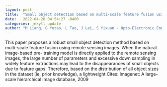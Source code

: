 ```yaml
---
layout: post
title:  "Small object detection based on multi-scale feature fusion using remote sensing images"
date:   2022-04-28 04:54:27 -0400
categories: jekyll update
author: "M Liang, G Yutao, L Tao, J Lei, S Yixuan - Opto-Electronic Engineering, 2022"
---
```

This paper proposes a robust small object detection method based on multi-scale feature fusion using remote sensing images. When the natural image-based pre- training model is directly applied to the remote sensing images, the large number of parameters and excessive down sampling in widely feature extractions may lead to the disappearances of small objects due to feature gaps. Therefore, based on the distribution of all object sizes in the dataset (ie, prior knowledge), a lightweight Cites: Imagenet: A large-scale hierarchical image database, 2009